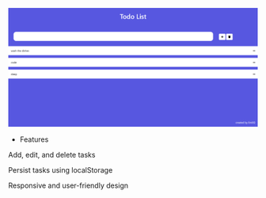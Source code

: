 ![screenshot](app.png)

* Features

Add, edit, and delete tasks

Persist tasks using localStorage

Responsive and user-friendly design
